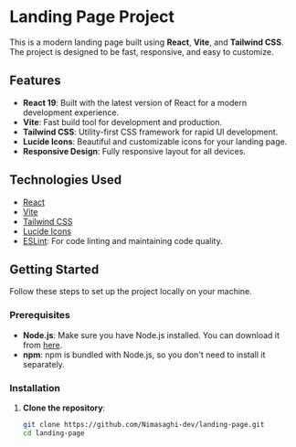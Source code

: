 # Landing Page Project

This is a modern landing page built using **React**, **Vite**, and **Tailwind CSS**. The project is designed to be fast, responsive, and easy to customize.

## Features

- **React 19**: Built with the latest version of React for a modern development experience.
- **Vite**: Fast build tool for development and production.
- **Tailwind CSS**: Utility-first CSS framework for rapid UI development.
- **Lucide Icons**: Beautiful and customizable icons for your landing page.
- **Responsive Design**: Fully responsive layout for all devices.

## Technologies Used

- [React](https://reactjs.org/)
- [Vite](https://vitejs.dev/)
- [Tailwind CSS](https://tailwindcss.com/)
- [Lucide Icons](https://lucide.dev/)
- [ESLint](https://eslint.org/): For code linting and maintaining code quality.

## Getting Started

Follow these steps to set up the project locally on your machine.

### Prerequisites

- **Node.js**: Make sure you have Node.js installed. You can download it from [here](https://nodejs.org/).
- **npm**: npm is bundled with Node.js, so you don't need to install it separately.

### Installation

1. **Clone the repository**:
   ```bash
   git clone https://github.com/Nimasaghi-dev/landing-page.git
   cd landing-page